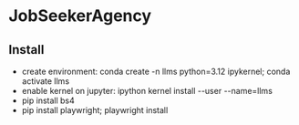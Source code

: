 # JobSeekerAgency

## Install
* create environment: conda create -n llms python=3.12 ipykernel; conda activate llms
* enable kernel on jupyter: ipython kernel install --user --name=llms
* pip install bs4
* pip install playwright; playwright install